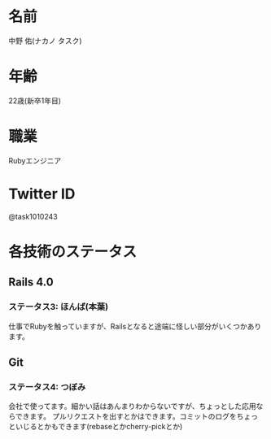 # 名前
中野 佑(ナカノ タスク)

# 年齢
22歳(新卒1年目)

# 職業
Rubyエンジニア

# Twitter ID
@task1010243

# 各技術のステータス
## Rails 4.0
### ステータス3: ほんば(本葉)
仕事でRubyを触っていますが、Railsとなると途端に怪しい部分がいくつかあります。

## Git
### ステータス4: つぼみ
会社で使ってます。細かい話はあんまりわからないですが、ちょっとした応用ならできます。
プルリクエストを出すとかはできます。コミットのログをちょっといじるとかもできます(rebaseとかcherry-pickとか)
